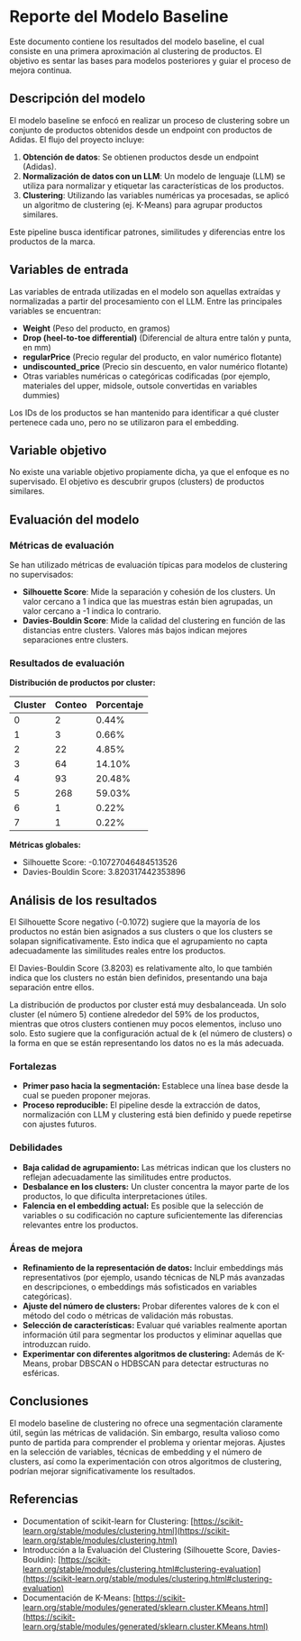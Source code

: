 # Reporte del Modelo Baseline

Este documento contiene los resultados del modelo baseline, el cual consiste en una primera aproximación al clustering de productos. El objetivo es sentar las bases para modelos posteriores y guiar el proceso de mejora continua.

## Descripción del modelo

El modelo baseline se enfocó en realizar un proceso de clustering sobre un conjunto de productos obtenidos desde un endpoint con productos de Adidas. El flujo del proyecto incluye:

1. **Obtención de datos**: Se obtienen productos desde un endpoint (Adidas).
2. **Normalización de datos con un LLM**: Un modelo de lenguaje (LLM) se utiliza para normalizar y etiquetar las características de los productos.
3. **Clustering**: Utilizando las variables numéricas ya procesadas, se aplicó un algoritmo de clustering (ej. K-Means) para agrupar productos similares.

Este pipeline busca identificar patrones, similitudes y diferencias entre los productos de la marca.

## Variables de entrada

Las variables de entrada utilizadas en el modelo son aquellas extraídas y normalizadas a partir del procesamiento con el LLM. Entre las principales variables se encuentran:

- **Weight** (Peso del producto, en gramos)
- **Drop (heel-to-toe differential)** (Diferencial de altura entre talón y punta, en mm)
- **regularPrice** (Precio regular del producto, en valor numérico flotante)
- **undiscounted_price** (Precio sin descuento, en valor numérico flotante)
- Otras variables numéricas o categóricas codificadas (por ejemplo, materiales del upper, midsole, outsole convertidas en variables dummies)

Los IDs de los productos se han mantenido para identificar a qué cluster pertenece cada uno, pero no se utilizaron para el embedding.

## Variable objetivo

No existe una variable objetivo propiamente dicha, ya que el enfoque es no supervisado. El objetivo es descubrir grupos (clusters) de productos similares.

## Evaluación del modelo

### Métricas de evaluación

Se han utilizado métricas de evaluación típicas para modelos de clustering no supervisados:

- **Silhouette Score**: Mide la separación y cohesión de los clusters. Un valor cercano a 1 indica que las muestras están bien agrupadas, un valor cercano a -1 indica lo contrario.
- **Davies-Bouldin Score**: Mide la calidad del clustering en función de las distancias entre clusters. Valores más bajos indican mejores separaciones entre clusters.

### Resultados de evaluación

**Distribución de productos por cluster:**

| Cluster | Conteo | Porcentaje |
|---------|---------|------------|
| 0       | 2       | 0.44%      |
| 1       | 3       | 0.66%      |
| 2       | 22      | 4.85%      |
| 3       | 64      | 14.10%     |
| 4       | 93      | 20.48%     |
| 5       | 268     | 59.03%     |
| 6       | 1       | 0.22%      |
| 7       | 1       | 0.22%      |

**Métricas globales:**

- Silhouette Score: -0.10727046484513526  
- Davies-Bouldin Score: 3.820317442353896

## Análisis de los resultados

El Silhouette Score negativo (-0.1072) sugiere que la mayoría de los productos no están bien asignados a sus clusters o que los clusters se solapan significativamente. Esto indica que el agrupamiento no capta adecuadamente las similitudes reales entre los productos.

El Davies-Bouldin Score (3.8203) es relativamente alto, lo que también indica que los clusters no están bien definidos, presentando una baja separación entre ellos.

La distribución de productos por cluster está muy desbalanceada. Un solo cluster (el número 5) contiene alrededor del 59% de los productos, mientras que otros clusters contienen muy pocos elementos, incluso uno solo. Esto sugiere que la configuración actual de k (el número de clusters) o la forma en que se están representando los datos no es la más adecuada.

### Fortalezas

- **Primer paso hacia la segmentación:** Establece una línea base desde la cual se pueden proponer mejoras.
- **Proceso reproducible:** El pipeline desde la extracción de datos, normalización con LLM y clustering está bien definido y puede repetirse con ajustes futuros.

### Debilidades

- **Baja calidad de agrupamiento:** Las métricas indican que los clusters no reflejan adecuadamente las similitudes entre productos.
- **Desbalance en los clusters:** Un cluster concentra la mayor parte de los productos, lo que dificulta interpretaciones útiles.
- **Falencia en el embedding actual:** Es posible que la selección de variables o su codificación no capture suficientemente las diferencias relevantes entre los productos.

### Áreas de mejora

- **Refinamiento de la representación de datos:** Incluir embeddings más representativos (por ejemplo, usando técnicas de NLP más avanzadas en descripciones, o embeddings más sofisticados en variables categóricas).
- **Ajuste del número de clusters:** Probar diferentes valores de k con el método del codo o métricas de validación más robustas.
- **Selección de características:** Evaluar qué variables realmente aportan información útil para segmentar los productos y eliminar aquellas que introduzcan ruido.
- **Experimentar con diferentes algoritmos de clustering:** Además de K-Means, probar DBSCAN o HDBSCAN para detectar estructuras no esféricas.

## Conclusiones

El modelo baseline de clustering no ofrece una segmentación claramente útil, según las métricas de validación. Sin embargo, resulta valioso como punto de partida para comprender el problema y orientar mejoras. Ajustes en la selección de variables, técnicas de embedding y el número de clusters, así como la experimentación con otros algoritmos de clustering, podrían mejorar significativamente los resultados.

## Referencias

- Documentation of scikit-learn for Clustering: [https://scikit-learn.org/stable/modules/clustering.html](https://scikit-learn.org/stable/modules/clustering.html)
- Introducción a la Evaluación del Clustering (Silhouette Score, Davies-Bouldin): [https://scikit-learn.org/stable/modules/clustering.html#clustering-evaluation](https://scikit-learn.org/stable/modules/clustering.html#clustering-evaluation)
- Documentación de K-Means: [https://scikit-learn.org/stable/modules/generated/sklearn.cluster.KMeans.html](https://scikit-learn.org/stable/modules/generated/sklearn.cluster.KMeans.html)